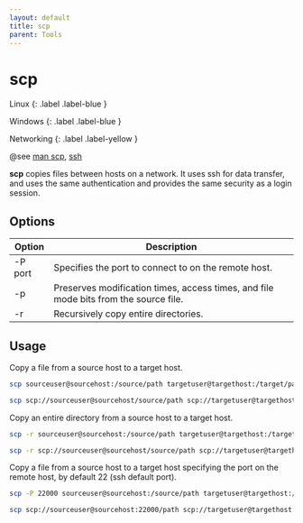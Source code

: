 ```yaml
---
layout: default
title: scp
parent: Tools
---
```


# scp

Linux
{: .label .label-blue }

Windows
{: .label .label-blue }

Networking
{: .label .label-yellow }

@see [man scp](https://man7.org/linux/man-pages/man1/scp.1.html), [ssh](../ssh)

**scp** copies files between hosts on a network. It uses ssh for data transfer, and uses the same authentication and provides the same security as a login session.

## Options

| Option  | Description                                                                          |
| ------- | ------------------------------------------------------------------------------------ |
| -P port | Specifies the port to connect to on the remote host.                                 |
| -p      | Preserves modification times, access times, and file mode bits from the source file. |
| -r      | Recursively copy entire directories.                                                 |

## Usage

Copy a file from a source host to a target host.

```bash
scp sourceuser@sourcehost:/source/path targetuser@targethost:/target/path
```

```bash
scp scp://sourceuser@sourcehost/source/path scp://targetuser@targethost:/target/path
```

Copy an entire directory from a source host to a target host.

```bash
scp -r sourceuser@sourcehost:/source/path targetuser@targethost:/target/path
```

```bash
scp -r scp://sourceuser@sourcehost/source/path scp://targetuser@targethost:/target/path
```

Copy a file from a source host to a target host specifying the port on the remote host, by default 22 (ssh default port).

```bash
scp -P 22000 sourceuser@sourcehost:/source/path targetuser@targethost:/target/path
```

```bash
scp scp://sourceuser@sourcehost:22000/path scp://targetuser@targethost:/target/path
```
